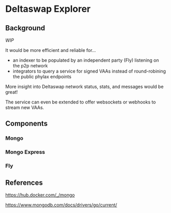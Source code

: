 # Deltaswap Explorer

## Background

_WIP_

It would be more efficient and reliable for...

- an indexer to be populated by an independent party (Fly) listening on the p2p network
- integrators to query a service for signed VAAs instead of round-robining the public phylax endpoints

More insight into Deltaswap network status, stats, and messages would be great!

The service can even be extended to offer websockets or webhooks to stream new VAAs.

## Components

### Mongo

### Mongo Express

### Fly

## References

https://hub.docker.com/_/mongo

https://www.mongodb.com/docs/drivers/go/current/
